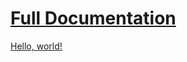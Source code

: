 # [ Full Documentation ](http://jsondb.inclouds.com.br/)
<a href="http://example.com/" target="_blank">Hello, world!</a>
